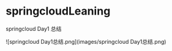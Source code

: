 # springcloudLeaning

springcloud Day1 总结

![springcloud Day1总结.png](images/springcloud Day1总结.png)

